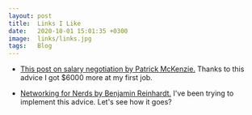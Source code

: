 ```yaml
---
layout: post
title:  Links I Like
date:   2020-10-01 15:01:35 +0300
image:  links/links.jpg
tags:   Blog
---
```


* [This post on salary negotiation by Patrick McKenzie.](https://www.kalzumeus.com/2012/01/23/salary-negotiation/) Thanks to this advice I got $6000 more at my first job.

* [Networking for Nerds by Benjamin Reinhardt.](https://benjaminreinhardt.com/networking-for-nerds/) I've been trying to implement this advice. Let's see how it goes?
